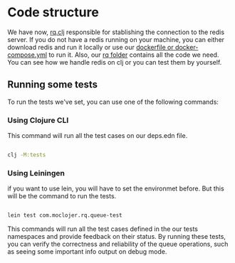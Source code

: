 # Code structure

We have now, [rq.clj](../src/rq.clj) responsible for stablishing the connection to the redis server. If you do not have a redis running on your machine, you can either download redis and run it locally or use our [dockerfile or docker-compose.yml](../docker/docker-compose.yml) to run it. 
Also, our [rq folder](../src/rq/) contains all the code we need. You can see how we handle redis on clj or you can test them by yourself.


## Running some tests

To run the tests we've set, you can use one of the following commands:

### Using Clojure CLI 

This command will run all the test cases on our deps.edn file.

```sh 

clj -M:tests

```

### Using Leiningen
if you want to use lein, you will have to set the environmet before. But this will be the command to run the tests.

```sh

lein test com.moclojer.rq.queue-test

```

This commands will run all the test cases defined in the our tests namespaces and provide feedback on their status.
By running these tests, you can verify the correctness and reliability of the queue operations, such as seeing some important info output on debug mode.